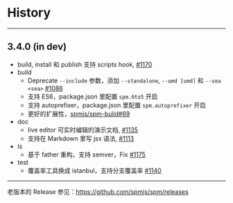 # History

---

## 3.4.0 (in dev)

- build, install 和 publish 支持 scripts hook, [#1170](https://github.com/spmjs/spm/pull/1170)
- build
  - Deprecate `--include` 参数，添加 `--standalone`, `--umd [umd]` 和 `--sea <sea>` [#1086](https://github.com/spmjs/spm/issues/1086)
  - 支持 ES6，package.json 里配置 `spm.6to5` 开启
  - 支持 autoprefixer，package.json 里配置 `spm.autoprefixer` 开启
  - 更好的扩展性，[spmjs/spm-build#69](https://github.com/spmjs/spm-build/pull/69)
- doc
  - live editor 可实时编辑的演示文档, [#1135](https://github.com/spmjs/spm/pull/1135)
  - 支持在 Markdown 里写 jsx 语法, [#1113](https://github.com/spmjs/spm/issues/1113)
- ls
  - 基于 father 重构，支持 semver，Fix [#1175](https://github.com/spmjs/spm/issues/1175)
- test
  - 覆盖率工具换成 istanbul，支持分支覆盖率 [#1140](https://github.com/spmjs/spm/pull/1140)

---

老版本的 Release 参见：https://github.com/spmjs/spm/releases

